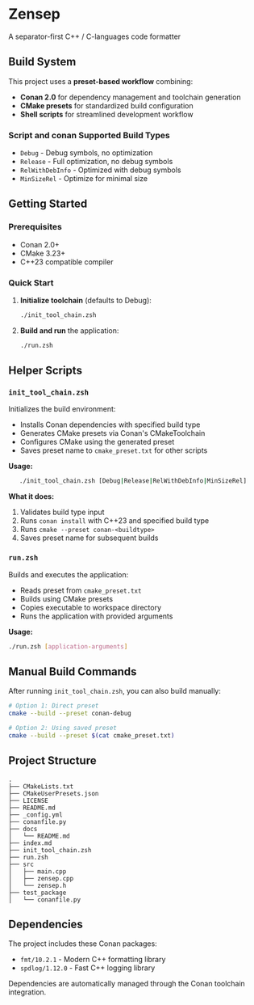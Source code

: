 # Zensep

A separator-first C++ / C-languages code formatter

## Build System

This project uses a **preset-based workflow** combining:
- **Conan 2.0** for dependency management and toolchain generation
- **CMake presets** for standardized build configuration
- **Shell scripts** for streamlined development workflow

### Script and conan Supported Build Types

- `Debug` - Debug symbols, no optimization
- `Release` - Full optimization, no debug symbols  
- `RelWithDebInfo` - Optimized with debug symbols
- `MinSizeRel` - Optimize for minimal size

## Getting Started

### Prerequisites

- Conan 2.0+
- CMake 3.23+
- C++23 compatible compiler

### Quick Start

1. **Initialize toolchain** (defaults to Debug):
   ```bash
   ./init_tool_chain.zsh
   ```

2. **Build and run** the application:
   ```bash
   ./run.zsh
   ```

## Helper Scripts

### `init_tool_chain.zsh`

Initializes the build environment:
- Installs Conan dependencies with specified build type
- Generates CMake presets via Conan's CMakeToolchain
- Configures CMake using the generated preset
- Saves preset name to `cmake_preset.txt` for other scripts

**Usage:**
```bash
   ./init_tool_chain.zsh [Debug|Release|RelWithDebInfo|MinSizeRel]
```

**What it does:**
1. Validates build type input
2. Runs `conan install` with C++23 and specified build type
3. Runs `cmake --preset conan-<buildtype>`
4. Saves preset name for subsequent builds

### `run.zsh`

Builds and executes the application:
- Reads preset from `cmake_preset.txt`
- Builds using CMake presets
- Copies executable to workspace directory
- Runs the application with provided arguments

**Usage:**
```bash
./run.zsh [application-arguments]
```

## Manual Build Commands

After running `init_tool_chain.zsh`, you can also build manually:

```bash
# Option 1: Direct preset
cmake --build --preset conan-debug

# Option 2: Using saved preset
cmake --build --preset $(cat cmake_preset.txt)
```

## Project Structure

```
.
├── CMakeLists.txt
├── CMakeUserPresets.json
├── LICENSE
├── README.md
├── _config.yml
├── conanfile.py
├── docs
│   └── README.md
├── index.md
├── init_tool_chain.zsh
├── run.zsh
├── src
│   ├── main.cpp
│   ├── zensep.cpp
│   └── zensep.h
├── test_package
│   └── conanfile.py

```

## Dependencies

The project includes these Conan packages:
- `fmt/10.2.1` - Modern C++ formatting library
- `spdlog/1.12.0` - Fast C++ logging library

Dependencies are automatically managed through the Conan toolchain integration.